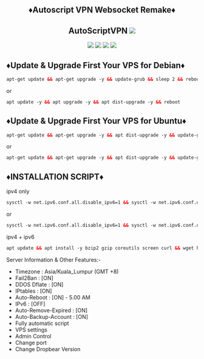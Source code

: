 <h2 align="center">

♦️Autoscript VPN Websocket Remake♦️



 <h2 align="center">AutoScriptVPN <img src="https://img.shields.io/badge/Version-Stable_1.0-purple.svg"></h2>


<p align="center"><img src="https://img.shields.io/static/v1?style=for-the-badge&logo=debian&label=Debian%2012&message=Bookworm&color=purple"> <img src="https://img.shields.io/static/v1?style=for-the-badge&logo=debian&label=Debian%2013&message=Trixie&color=purple">  <img src="https://img.shields.io/static/v1?style=for-the-badge&logo=ubuntu&label=Ubuntu%2024&message=Focal&color=red"> <img src="https://img.shields.io/static/v1?style=for-the-badge&logo=ubuntu&label=Ubuntu%2025&message=Beta&color=red">
</p>

<p align="center">
  
## ♦️Update & Upgrade First Your VPS for Debian♦️

  ```html
  apt-get update && apt-get upgrade -y && update-grub && sleep 2 && reboot
  
  ```
 or
 
 
   ```html
  apt update -y && apt upgrade -y && apt dist-upgrade -y && reboot

  ```

## ♦️Update & Upgrade First Your VPS for Ubuntu♦️

  ```html
  apt-get update && apt-get upgrade -y && apt dist-upgrade -y && update-grub && sleep 2 && reboot

  ```
  
 or
   ```html
  apt-get update && apt-get upgrade -y && apt dist-upgrade -y && update-grub && reboot

  ```
 
 
## ♦️INSTALLATION SCRIPT♦️
ipv4 only
  ```html
sysctl -w net.ipv6.conf.all.disable_ipv6=1 && sysctl -w net.ipv6.conf.default.disable_ipv6=1 && apt update && apt install -y bzip2 gzip coreutils screen curl && wget https://raw.githubusercontent.com/JebonRX/SynXNet/main/setup.sh && chmod +x setup.sh && sed -i -e 's/\r$//' setup.sh && screen -S setup ./setup.sh

  ```
or 
 ```html
sysctl -w net.ipv6.conf.all.disable_ipv6=1 && sysctl -w net.ipv6.conf.default.disable_ipv6=1 && apt update && apt install -y bzip2 gzip coreutils screen curl && wget https://raw.githubusercontent.com/‎JebonRX/SynXNet/main/setup2.sh && chmod +x setup2.sh && sed -i -e 's/\r$//' setup2.sh && screen -S setup ./setup2.sh

  ```
ipv4 + ipv6
 ```html
apt update && apt install -y bzip2 gzip coreutils screen curl && wget https://raw.githubusercontent.com/‎JebonRX/SynXNet/main/setup3.sh && chmod +x setup3.sh && sed -i -e 's/\r$//' setup3.sh && screen -S setup ./setup3.sh
  ```
  
 Server Information & Other Features:-
 
   - Timezone                 : Asia/Kuala_Lumpur (GMT +8)
   - Fail2Ban                 : [ON]
   - DDOS Dflate              : [ON]
   - IPtables                 : [ON]
   - Auto-Reboot              : [ON] - 5.00 AM
   - IPv6                     : [OFF]
   - Auto-Remove-Expired      : [ON]
   - Auto-Backup-Account      : [ON]
   - Fully automatic script
   - VPS settings
   - Admin Control
   - Change port
   - Change Dropbear Version

